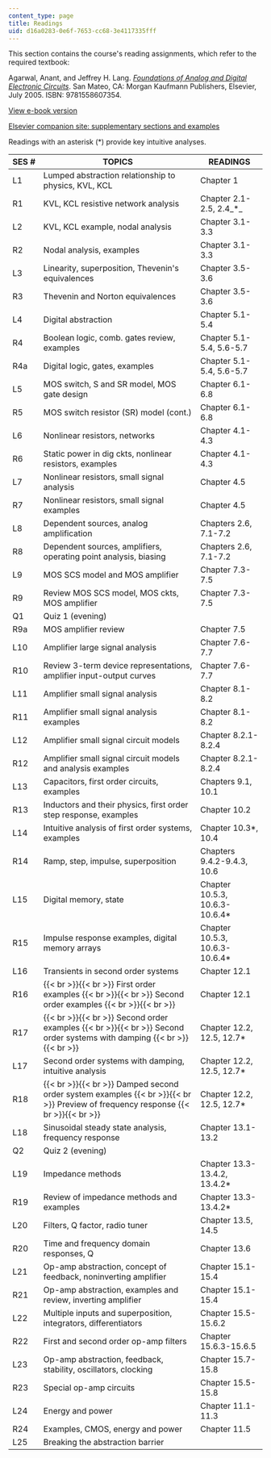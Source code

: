 ```yaml
---
content_type: page
title: Readings
uid: d16a0283-0e6f-7653-cc68-3e4117335fff
---
```


This section contains the course's reading assignments, which refer to the required textbook:

Agarwal, Anant, and Jeffrey H. Lang. [_Foundations of Analog and Digital Electronic Circuits_](http://www.elsevierdirect.com/product.jsp?isbn=9781558607354). San Mateo, CA: Morgan Kaufmann Publishers, Elsevier, July 2005. ISBN: 9781558607354.

[View e-book version](http://store.elsevier.com/Foundations-of-Analog-and-Digital-Electronic-Circuits/Anant-Agarwal/isbn-9781558607354/)

[Elsevier companion site: supplementary sections and examples](http://www.elsevierdirect.com/companion.jsp?ISBN=9781558607354)

Readings with an asterisk (\*) provide key intuitive analyses.

| SES # | TOPICS | READINGS |
| --- | --- | --- |
| L1 | Lumped abstraction relationship to physics, KVL, KCL | Chapter 1 |
| R1 | KVL, KCL resistive network analysis | Chapter 2.1-2.5, 2.4_\*_ |
| L2 | KVL, KCL example, nodal analysis | Chapter 3.1-3.3 |
| R2 | Nodal analysis, examples | Chapter 3.1-3.3 |
| L3 | Linearity, superposition, Thevenin's equivalences | Chapter 3.5-3.6 |
| R3 | Thevenin and Norton equivalences | Chapter 3.5-3.6 |
| L4 | Digital abstraction | Chapter 5.1-5.4 |
| R4 | Boolean logic, comb. gates review, examples | Chapter 5.1-5.4, 5.6-5.7 |
| R4a | Digital logic, gates, examples | Chapter 5.1-5.4, 5.6-5.7 |
| L5 | MOS switch, S and SR model, MOS gate design | Chapter 6.1-6.8 |
| R5 | MOS switch resistor (SR) model (cont.) | Chapter 6.1-6.8 |
| L6 | Nonlinear resistors, networks | Chapter 4.1-4.3 |
| R6 | Static power in dig ckts, nonlinear resistors, examples | Chapter 4.1-4.3 |
| L7 | Nonlinear resistors, small signal analysis | Chapter 4.5 |
| R7 | Nonlinear resistors, small signal examples | Chapter 4.5 |
| L8 | Dependent sources, analog amplification | Chapters 2.6, 7.1-7.2 |
| R8 | Dependent sources, amplifiers, operating point analysis, biasing | Chapters 2.6, 7.1-7.2 |
| L9 | MOS SCS model and MOS amplifier | Chapter 7.3-7.5 |
| R9 | Review MOS SCS model, MOS ckts, MOS amplifier | Chapter 7.3-7.5 |
| Q1 | Quiz 1 (evening) | &nbsp; |
| R9a | MOS amplifier review | Chapter 7.5 |
| L10 | Amplifier large signal analysis | Chapter 7.6-7.7 |
| R10 | Review 3-term device representations, amplifier input-output curves | Chapter 7.6-7.7 |
| L11 | Amplifier small signal analysis | Chapter 8.1-8.2 |
| R11 | Amplifier small signal analysis examples | Chapter 8.1-8.2 |
| L12 | Amplifier small signal circuit models | Chapter 8.2.1-8.2.4 |
| R12 | Amplifier small signal circuit models and analysis examples | Chapter 8.2.1-8.2.4 |
| L13 | Capacitors, first order circuits, examples | Chapters 9.1, 10.1 |
| R13 | Inductors and their physics, first order step response, examples | Chapter 10.2 |
| L14 | Intuitive analysis of first order systems, examples | Chapter 10.3\*, 10.4 |
| R14 | Ramp, step, impulse, superposition | Chapters 9.4.2-9.4.3, 10.6 |
| L15 | Digital memory, state | Chapter 10.5.3, 10.6.3-10.6.4\* |
| R15 | Impulse response examples, digital memory arrays | Chapter 10.5.3, 10.6.3-10.6.4\* |
| L16 | Transients in second order systems | Chapter 12.1 |
| R16 |  {{< br >}}{{< br >}} First order examples {{< br >}}{{< br >}} Second order examples {{< br >}}{{< br >}}  | Chapter 12.1 |
| R17 |  {{< br >}}{{< br >}} Second order examples {{< br >}}{{< br >}} Second order systems with damping {{< br >}}{{< br >}}  | Chapter 12.2, 12.5, 12.7\* |
| L17 | Second order systems with damping, intuitive analysis | Chapter 12.2, 12.5, 12.7\* |
| R18 |  {{< br >}}{{< br >}} Damped second order system examples {{< br >}}{{< br >}} Preview of frequency response {{< br >}}{{< br >}}  | Chapter 12.2, 12.5, 12.7\* |
| L18 | Sinusoidal steady state analysis, frequency response | Chapter 13.1-13.2 |
| Q2 | Quiz 2 (evening) | &nbsp; |
| L19 | Impedance methods | Chapter 13.3-13.4.2, 13.4.2\* |
| R19 | Review of impedance methods and examples | Chapter 13.3-13.4.2\* |
| L20 | Filters, Q factor, radio tuner | Chapter 13.5, 14.5 |
| R20 | Time and frequency domain responses, Q | Chapter 13.6 |
| L21 | Op-amp abstraction, concept of feedback, noninverting amplifier | Chapter 15.1-15.4 |
| R21 | Op-amp abstraction, examples and review, inverting amplifier | Chapter 15.1-15.4 |
| L22 | Multiple inputs and superposition, integrators, differentiators | Chapter 15.5-15.6.2 |
| R22 | First and second order op-amp filters | Chapter 15.6.3-15.6.5 |
| L23 | Op-amp abstraction, feedback, stability, oscillators, clocking | Chapter 15.7-15.8 |
| R23 | Special op-amp circuits | Chapter 15.5-15.8 |
| L24 | Energy and power | Chapter 11.1-11.3 |
| R24 | Examples, CMOS, energy and power | Chapter 11.5 |
| L25 | Breaking the abstraction barrier |
